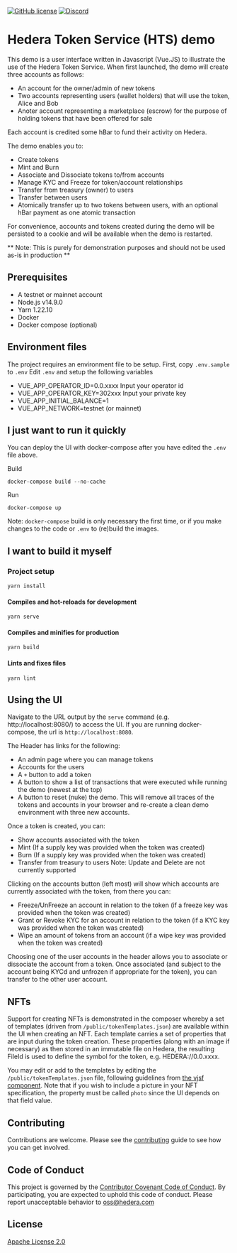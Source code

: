 [![GitHub license](https://img.shields.io/github/license/hashgraph/hedera-hts-demo)](https://github.com/hashgraph/hedera-hts-demo/blob/master/LICENSE)
[![Discord](https://img.shields.io/badge/discord-join%20chat-blue.svg)](https://hedera.com/discord)

# Hedera Token Service (HTS) demo

This demo is a user interface written in Javascript (Vue.JS) to illustrate the use of the Hedera Token Service. When first launched, the demo will create three accounts as follows:
* An account for the owner/admin of new tokens
* Two accounts representing users (wallet holders) that will use the token, Alice and Bob
* Anoter account representing a marketplace (escrow) for the purpose of holding tokens that have been offered for sale

Each account is credited some hBar to fund their activity on Hedera.

The demo enables you to:
* Create tokens
* Mint and Burn
* Associate and Dissociate tokens to/from accounts
* Manage KYC and Freeze for token/account relationships
* Transfer from treasury (owner) to users
* Transfer between users
* Atomically transfer up to two tokens between users, with an optional hBar payment as one atomic transaction

For convenience, accounts and tokens created during the demo will be persisted to a cookie and will be available when the demo is restarted.

** Note: This is purely for demonstration purposes and should not be used as-is in production **

## Prerequisites

* A testnet or mainnet account
* Node.js v14.9.0
* Yarn 1.22.10
* Docker 
* Docker compose (optional)

## Environment files

The project requires an environment file to be setup. 
First, copy `.env.sample` to `.env`
Edit `.env` and setup the following variables

* VUE_APP_OPERATOR_ID=0.0.xxxx Input your operator id 
* VUE_APP_OPERATOR_KEY=302xxx Input your private key
* VUE_APP_INITIAL_BALANCE=1
* VUE_APP_NETWORK=testnet (or mainnet)

## I just want to run it quickly

You can deploy the UI with docker-compose after you have edited the `.env` file above.

Build
```shell script
docker-compose build --no-cache
```

Run
```shell script
docker-compose up
```

Note: `docker-compose` build is only necessary the first time, or if you make changes to the code or `.env` to (re)build the images. 

## I want to build it myself

### Project setup
```
yarn install
```

#### Compiles and hot-reloads for development
```
yarn serve
```

#### Compiles and minifies for production
```
yarn build
```

#### Lints and fixes files
```
yarn lint
```

## Using the UI

Navigate to the URL output by the `serve` command (e.g. http://localhost:8080/) to access the UI.
If you are running docker-compose, the url is `http://localhost:8080`.

The Header has links for the following:
* An admin page where you can manage tokens
* Accounts for the users
* A `+` button to add a token
* A button to show a list of transactions that were executed while running the demo (newest at the top)
* A button to reset (nuke) the demo. This will remove all traces of the tokens and accounts in your browser and re-create a clean demo environment with three new accounts.

Once a token is created, you can:
* Show accounts associated with the token
* Mint (If a supply key was provided when the token was created)
* Burn (If a supply key was provided when the token was created) 
* Transfer from treasury to users
Note: Update and Delete are not currently supported

Clicking on the accounts button (left most) will show which accounts are currently associated with the token, from there you can:
* Freeze/UnFreeze an account in relation to the token (if a freeze key was provided when the token was created)
* Grant or Revoke KYC for an account in relation to the token (if a KYC key was provided when the token was created)
* Wipe an amount of tokens from an account (if a wipe key was provided when the token was created)

Choosing one of the user accounts in the header allows you to associate or dissociate the account from a token.
Once associated (and subject to the account being KYCd and unfrozen if appropriate for the token), you can transfer to the other user account.

## NFTs

Support for creating NFTs is demonstrated in the composer whereby a set of templates (driven from `/public/tokenTemplates.json`) are available within the UI when creating an NFT.
Each template carries a set of properties that are input during the token creation.
These properties (along with an image if necessary) as then stored in an immutable file on Hedera, the resulting FileId is used to define the symbol for the token, e.g. HEDERA://0.0.xxxx.

You may edit or add to the templates by editing the `/public/tokenTemplates.json` file, following guidelines from [the vjsf component](https://koumoul-dev.github.io/vuetify-jsonschema-form/latest/about).
Note that if you wish to include a picture in your NFT specification, the property must be called `photo` since the UI depends on that field value.

## Contributing

Contributions are welcome. Please see the [contributing](CONTRIBUTING.md) guide to see how you can get
involved.

## Code of Conduct

This project is governed by the [Contributor Covenant Code of Conduct](CODE_OF_CONDUCT.md). By participating, you are
expected to uphold this code of conduct. Please report unacceptable behavior to [oss@hedera.com](mailto:oss@hedera.com)

## License

[Apache License 2.0](LICENSE)

